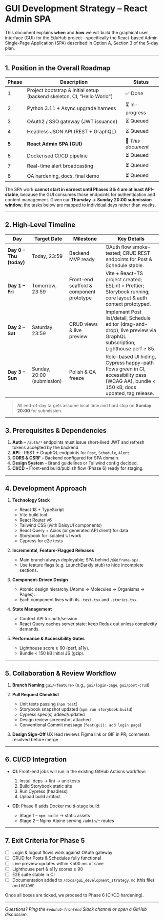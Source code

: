 # GUI Development Strategy – React Admin SPA

This document explains **when** and **how** we will build the graphical user interface (GUI) for the EduHub project—specifically the React-based Admin Single-Page Application (SPA) described in Option A, Section 3 of the 5-day plan.

---

## 1. Position in the Overall Roadmap

| Phase | Description | Status |
|-------|-------------|--------|
| 1 | Project bootstrap & initial setup (backend skeleton, CI, "Hello World") | ✅ Done |
| 2 | Python 3.11 + Async upgrade harness | ⏳ In-progress |
| 3 | OAuth2 / SSO gateway (JWT issuance) | ⏳ Queued |
| 4 | Headless JSON API (REST + GraphQL) | ⏳ Queued |
| **5** | **React Admin SPA (GUI)** | 🚧 _This document_ |
| 6 | Dockerised CI/CD pipeline | ⏳ Queued |
| 7 | Real-time alert broadcasting | ⏳ Queued |
| 8 | QA hardening, docs, final demo | ⏳ Queued |

The SPA work **cannot start in earnest until Phases 3 & 4 are at least API-stable**, because the GUI consumes those endpoints for authentication and content management.
Given our **Thursday → Sunday 20:00 submission window**, the tasks below are mapped to individual days rather than weeks.

---

## 2. High-Level Timeline

| Day | Target Date | Milestone | Key Details |
|-----|-------------|-----------|-------------|
| **Day 0 – Thu (today)** | Today, 23:59 | Backend MVP ready | OAuth flow smoke-tested; CRUD REST endpoints for Post & Schedule stable. |
| **Day 1 – Fri** | Tomorrow, 23:59 | Front-end scaffold & component prototype | Vite + React-TS project created; ESLint + Prettier; Storybook running; core layout & auth context prototyped. |
| **Day 2 – Sat** | Saturday, 23:59 | CRUD views & live preview | Implement Post list/detail, Schedule editor (drag-and-drop); live preview via GraphQL subscription; Lighthouse perf ≥ 85. |
| **Day 3 – Sun** | Sunday, 20:00 (submission) | Polish & QA freeze | Role-based UI hiding, Cypress happy-path flows green in CI, accessibility pass (WCAG AA), bundle < 150 kB; docs updated, tag release. |

> All end-of-day targets assume local time and hard stop on **Sunday 20:00** for submission.

---

## 3. Prerequisites & Dependencies

1. **Auth** – `/auth/*` endpoints must issue short-lived JWT and refresh tokens accepted by the backend.
2. **API** – REST + GraphQL endpoints for `Post`, `Schedule`, `Alert`.
3. **CORS & CSRF** – Backend configured for SPA domain.
4. **Design System** – Brand guidelines or Tailwind config decided.
5. **CI/CD** – Front-end build/publish flow (Phase 6) ready for staging.

---

## 4. Development Approach

1. **Technology Stack**
   * React 18 + TypeScript
   * Vite build tool
   * React Router v6
   * Tailwind CSS (with DaisyUI components)
   * React Query + Axios (or generated API client) for data
   * Storybook for isolated UI work
   * Cypress for e2e tests

2. **Incremental, Feature-Flagged Releases**
   * Main branch always deployable; SPA behind `/@@iframe-spa`.
   * Use feature flags (e.g. LaunchDarkly stub) to hide incomplete sections.

3. **Component-Driven Design**
   * Atomic design hierarchy (Atoms → Molecules → Organisms → Pages).
   * Each component lives with its `.test.tsx` and `.stories.tsx`.

4. **State Management**
   * Context API for auth/session.
   * React Query caches server state; keep Redux out unless complexity demands.

5. **Performance & Accessibility Gates**
   * Lighthouse score ≥ 90 (perf, a11y).
   * Bundle < 150 kB initial JS (gzip).

---

## 5. Collaboration & Review Workflow

1. **Branch Naming**
   `gui/<feature>` (e.g., `gui/login-page`, `gui/post-crud`)

2. **Pull Request Checklist**
   - Unit tests passing (`npm test`)
   - Storybook snapshot updated (`npm run storybook:build`)
   - Cypress spec(s) added/updated
   - Design review screenshot attached
   - Conventional Commit message (`feat(gui): add login page`)

3. **Design Sign-Off**
   UX lead reviews Figma link or GIF in PR; comments resolved before merge.

---

## 6. CI/CD Integration

* **CI**: Front-end jobs will run in the existing GitHub Actions workflow:
  1. Install deps → lint → unit tests
  2. Build Storybook static site
  3. Run Cypress (headless)
  4. Upload build artifact

* **CD**: Phase 6 adds Docker multi-stage build:
  * Stage 1 – `npm build` → static assets
  * Stage 2 – Nginx Alpine serving `/admin/*` routes

---

## 7. Exit Criteria for Phase 5

- [ ] Login & logout flows work against OAuth gateway
- [ ] CRUD for Posts & Schedules fully functional
- [ ] Live preview updates within <500 ms of save
- [ ] Lighthouse perf & a11y scores ≥ 90
- [ ] E2E suite stable in CI
- [ ] Documentation added to `/docs/gui_development_strategy.md` (this file) and `README`

Once all boxes are ticked, we proceed to Phase 6 (CI/CD hardening).

---

_Questions? Ping the `#eduhub-frontend` Slack channel or open a GitHub discussion._
